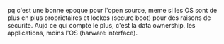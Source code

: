 pq c'est une bonne epoque pour l'open source, meme si les OS
sont de plus en plus proprietaires et lockes (secure boot) pour des raisons de securite.
Aujd ce qui compte le plus, c'est la data ownership, les applications, moins l'OS (harware interface).
